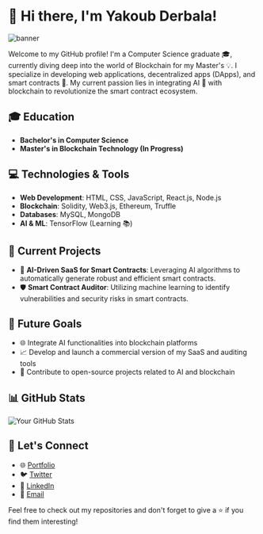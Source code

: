 # 👋 Hi there, I'm Yakoub Derbala!

![banner](your-banner-image-link)

Welcome to my GitHub profile! I'm a Computer Science graduate 🎓, currently diving deep into the world of Blockchain for my Master's 💡. I specialize in developing web applications, decentralized apps (DApps), and smart contracts 📑. My current passion lies in integrating AI 🤖 with blockchain to revolutionize the smart contract ecosystem.

## 🎓 Education
- **Bachelor's in Computer Science**
- **Master's in Blockchain Technology (In Progress)**

## 💻 Technologies & Tools
- **Web Development**: HTML, CSS, JavaScript, React.js, Node.js
- **Blockchain**: Solidity, Web3.js, Ethereum, Truffle
- **Databases**: MySQL, MongoDB
- **AI & ML**: TensorFlow (Learning 📚)

## 🚀 Current Projects
- 🤖 **AI-Driven SaaS for Smart Contracts**: Leveraging AI algorithms to automatically generate robust and efficient smart contracts.
- 🛡 **Smart Contract Auditor**: Utilizing machine learning to identify vulnerabilities and security risks in smart contracts.

## 🌟 Future Goals
- 🌐 Integrate AI functionalities into blockchain platforms
- 📈 Develop and launch a commercial version of my SaaS and auditing tools
- 🌱 Contribute to open-source projects related to AI and blockchain

## 📊 GitHub Stats
![Your GitHub Stats](your-github-stats-image-link)

## 🤝 Let's Connect
- 🌐 [Portfolio](your-portfolio-link)
- 🐦 [Twitter](https://twitter.com/yakoubeth)
- 💼 [LinkedIn](https://www.linkedin.com/in/yakoub-derbala-594496205/)
- 📧 [Email](mailto:yakoub.derbala@icloud.com)

Feel free to check out my repositories and don't forget to give a ⭐ if you find them interesting!
